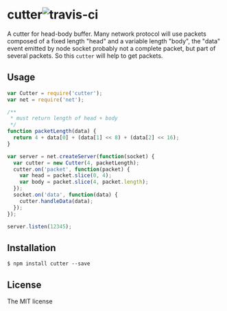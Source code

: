 cutter![travis-ci](https://secure.travis-ci.org/node-modules/cutter.png)
======

A cutter for head-body buffer.
Many network protocol will use packets composed of a fixed length "head" and a variable length "body", the "data" event emitted by node socket probably not a complete packet, but part of several packets. So this `cutter` will help to get packets.

## Usage

```js
var Cutter = require('cutter');
var net = require('net');

/**
 * must return length of head + body
 */
function packetLength(data) {
  return 4 + data[0] + (data[1] << 8) + (data[2] << 16);
}

var server = net.createServer(function(socket) {
  var cutter = new Cutter(4, packetLength);
  cutter.on('packet', function(packet) {
    var head = packet.slice(0, 4);
    var body = packet.slice(4, packet.length);
  });
  socket.on('data', function(data) {
    cutter.handleData(data);
  });
});

server.listen(12345);
```

## Installation

```
$ npm install cutter --save
```

## License
The MIT license
